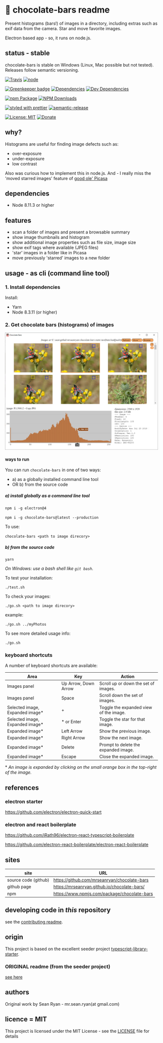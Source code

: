 # :chocolate_bar: chocolate-bars readme

Present histograms (bars!) of images in a directory, including extras such as exif data from the camera. Star and move favorite images.

Electron based app - so, it runs on node.js.

## status - stable

chocolate-bars is stable on Windows (Linux, Mac possible but not tested). Releases follow semantic versioning.

[![Travis](https://img.shields.io/travis/mrseanryan/chocolate-bars.svg)](https://travis-ci.org/mrseanryan/chocolate-bars)
[![node](https://img.shields.io/node/v/chocolate-bars.svg)](https://nodejs.org)

[![Greenkeeper badge](https://badges.greenkeeper.io/mrseanryan/chocolate-bars.svg)](https://greenkeeper.io/)
[![Dependencies](https://david-dm.org/mrseanryan/chocolate-bars.svg)](https://david-dm.org/mrseanryan/chocolate-bars)
[![Dev Dependencies](https://david-dm.org/mrseanryan/chocolate-bars/dev-status.svg)](https://david-dm.org/mrseanryan/chocolate-bars?type=dev)

[![npm Package](https://img.shields.io/npm/v/chocolate-bars.svg?style=flat-square)](https://www.npmjs.org/package/chocolate-bars)
[![NPM Downloads](https://img.shields.io/npm/dm/chocolate-bars.svg)](https://npmjs.org/package/chocolate-bars)

[![styled with prettier](https://img.shields.io/badge/styled_with-prettier-ff69b4.svg)](https://github.com/prettier/prettier)
[![semantic-release](https://img.shields.io/badge/%20%20%F0%9F%93%A6%F0%9F%9A%80-semantic--release-e10079.svg)](https://github.com/semantic-release/semantic-release)

[![License: MIT](https://img.shields.io/badge/License-MIT-yellow.svg)](https://opensource.org/licenses/MIT)
[![Donate](https://img.shields.io/badge/donate-paypal-blue.svg)](https://paypal.me/mrseanryan)

## why?

Histograms are useful for finding image defects such as:

-   over-exposure
-   under-exposure
-   low contrast

Also was curious how to implement this in node.js.
And - I really miss the 'moved starred images' feature of [good ole' Picasa](http://googlephotos.blogspot.com/2016/02/moving-on-from-picasa.html)

## dependencies

-   Node 8.11.3 or higher

## features

-   scan a folder of images and present a browsable summary
-   show image thumbnails and histogram
-   show additional image properties such as file size, image size
-   show exif tags where available (JPEG files)
-   'star' images in a folder like in Picasa
-   move previously 'starred' images to a new folder

## usage - as cli (command line tool)

### 1. Install dependencies

Install:

-   Yarn
-   Node 8.3.11 (or higher)

### 2. Get chocolate bars (histograms) of images

![Screenshot](./static/site/screenshot-6.png)

#### ways to run

You can run `chocolate-bars` in one of two ways:

-   a) as a globally installed command line tool
-   OR b) from the source code

##### a) install globally as a command line tool

`npm i -g electron@4`

`npm i -g chocolate-bars@latest --production`

To use:

`chocolate-bars <path to image direcory>`

##### b) from the source code

```
yarn
```

_On Windows: use a bash shell like `git bash`._

To test your installation:

```
./test.sh
```

To check your images:

```
./go.sh <path to image direcory>
```

example:

```
./go.sh ../myPhotos
```

To see more detailed usage info:

```
./go.sh
```

### keyboard shortcuts

A number of keyboard shortcuts are available:

| Area                             | Key                  | Action                                 |
| -------------------------------- | -------------------- | -------------------------------------- |
| Images panel                     | Up Arrow, Down Arrow | Scroll up or down the set of images.   |
| Images panel                     | Space                | Scroll down the set of images.         |
| Selected image, Expanded image\* | +                    | Toggle the expanded view of the image. |
| Selected image, Expanded image\* | \* or Enter          | Toggle the star for that image.        |
| Expanded image\*                 | Left Arrow           | Show the previous image.               |
| Expanded image\*                 | Right Arrow          | Show the next image.                   |
| Expanded image\*                 | Delete               | Prompt to delete the expanded image.   |
| Expanded image\*                 | Escape               | Close the expanded image.              |

\* _An image is expanded by clicking on the small orange box in the top-right of the image._

## references

### electron starter

https://github.com/electron/electron-quick-start

### electron and react boilerplate

https://github.com/iRath96/electron-react-typescript-boilerplate

https://github.com/electron-react-boilerplate/electron-react-boilerplate

## sites

| site                 | URL                                          |
| -------------------- | -------------------------------------------- |
| source code (github) | https://github.com/mrseanryan/chocolate-bars |
| github page          | https://mrseanryan.github.io/chocolate-bars/ |
| npm                  | https://www.npmjs.com/package/chocolate-bars |

## developing code in _this_ repository

see the [contributing readme](CONTRIBUTING.md).

## origin

This project is based on the excellent seeder project [typescript-library-starter](https://github.com/alexjoverm/typescript-library-starter).

### ORIGINAL readme (from the seeder project)

[see here](README.original.md)

## authors

Original work by Sean Ryan - mr.sean.ryan(at gmail.com)

## licence = MIT

This project is licensed under the MIT License - see the [LICENSE](LICENSE) file for details
